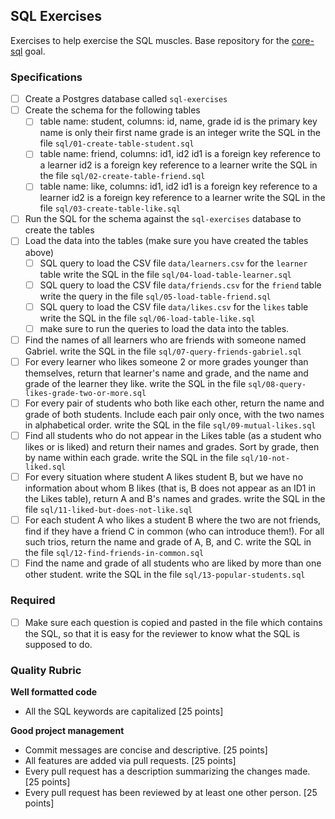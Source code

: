 ## SQL Exercises
Exercises to help exercise the SQL muscles.
Base repository for the [core-sql](https://github.com/GuildCrafts/web-development-js/issues/178) goal.

### Specifications

- [ ] Create a Postgres database called `sql-exercises`
- [ ] Create the schema for the following tables
  - [ ] table name: student,  columns: id, name, grade
          id is the primary key
          name is only their first name
          grade is an integer
        write the SQL in the file `sql/01-create-table-student.sql`
  - [ ] table name: friend, columns: id1, id2
          id1 is a foreign key reference to a learner
          id2 is a foreign key reference to a learner
        write the SQL in the file `sql/02-create-table-friend.sql`
  - [ ] table name: like, columns: id1, id2
          id1 is a foreign key reference to a learner
          id2 is a foreign key reference to a learner
        write the SQL in the file `sql/03-create-table-like.sql`
- [ ] Run the SQL for the schema against the `sql-exercises` database to create the tables
- [ ] Load the data into the tables (make sure you have created the tables above)
  - [ ] SQL query to load the CSV file `data/learners.csv` for the `learner` table
        write the SQL in the file `sql/04-load-table-learner.sql`
  - [ ] SQL query to load the CSV file `data/friends.csv` for the `friend` table
        write the query in the file `sql/05-load-table-friend.sql`
  - [ ] SQL query to load the CSV file `data/likes.csv` for the `likes` table
        write the SQL in the file `sql/06-load-table-like.sql`
  - [ ] make sure to run the queries to load the data into the tables.
- [ ] Find the names of all learners who are friends with someone named Gabriel.
      write the SQL in the file `sql/07-query-friends-gabriel.sql`
- [ ] For every learner who likes someone 2 or more grades younger than themselves, return that learner's name and grade, and the name and grade of the learner they like.
      write the SQL in the file `sql/08-query-likes-grade-two-or-more.sql`
- [ ] For every pair of students who both like each other, return the name and grade of both students. Include each pair only once, with the two names in alphabetical order.
      write the SQL in the file `sql/09-mutual-likes.sql`
- [ ] Find all students who do not appear in the Likes table (as a student who likes or is liked) and return their names and grades. Sort by grade, then by name within each grade.
      write the SQL in the file `sql/10-not-liked.sql`
- [ ] For every situation where student A likes student B, but we have no information about whom B likes (that is, B does not appear as an ID1 in the Likes table), return A and B's names and grades.
      write the SQL in the file `sql/11-liked-but-does-not-like.sql`
- [ ] For each student A who likes a student B where the two are not friends, find if they have a friend C in common (who can introduce them!). For all such trios, return the name and grade of A, B, and C.
      write the SQL in the file `sql/12-find-friends-in-common.sql`
- [ ] Find the name and grade of all students who are liked by more than one other student.
      write the SQL in the file `sql/13-popular-students.sql`

### Required
- [ ] Make sure each question is copied and pasted in the file which contains the SQL, so that it is easy for the reviewer to know what the SQL is supposed to do.


### Quality Rubric
**Well formatted code**
- All the SQL keywords are capitalized [25 points]

**Good project management**
- Commit messages are concise and descriptive. [25 points]
- All features are added via pull requests. [25 points]
- Every pull request has a description summarizing the changes made. [25 points]
- Every pull request has been reviewed by at least one other person. [25 points]
